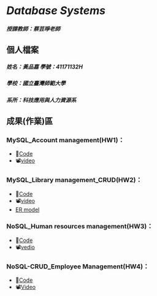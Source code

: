 # ***Database Systems***
##### 授課教師：蔡芸琤老師

## 個人檔案
##### 姓名：黃品嘉 學號：41171132H
##### 學校：國立臺灣師範大學  
##### 系所：科技應用與人力資源系

## 成果(作業)區
### MySQL_Account management(HW1)：
-  📁[Code](https://github.com/huangpinjia/DB-Repo/tree/main/Account%20management) 
-  📽️[video](https://youtu.be/rnTgi4VpvG8"前後端連結測試")
### MySQL_Library management_CRUD(HW2)：
-  📁[Code](https://github.com/huangpinjia/DB-Repo/tree/main/library%20management)
-  📽️[video](https://youtu.be/mKoaRB1p6Jg"CRUDandsqljoin")
-  [ER model](https://github.com/huangpinjia/DB-Repo/blob/main/library%20management/ER%20model_page-0001.jpg)
  
### NoSQL_Human resources management(HW3)：
- 📁[Code](https://github.com/huangpinjia/DB-Repo/tree/main/Human%20resources%20management)
- 📽️[vedio](https://youtu.be/XMOhyvVc7lA)
### NoSQL-CRUD_Employee Management(HW4)：
- 📁[Code](https://github.com/huangpinjia/DB-Repo/tree/main/hw4)
- 📽️[Video](https://youtu.be/KeL7p8xNUbs)
